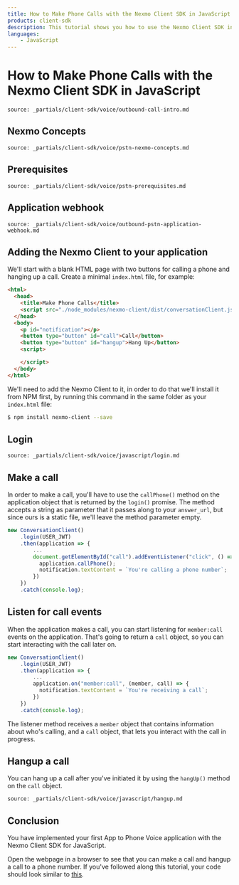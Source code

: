 ```yaml
---
title: How to Make Phone Calls with the Nexmo Client SDK in JavaScript
products: client-sdk
description: This tutorial shows you how to use the Nexmo Client SDK in your JavaScript application in order to make phone calls.
languages:
    - JavaScript
---
```


# How to Make Phone Calls with the Nexmo Client SDK in JavaScript

```partial
source: _partials/client-sdk/voice/outbound-call-intro.md
```

## Nexmo Concepts

```partial
source: _partials/client-sdk/voice/pstn-nexmo-concepts.md
```

## Prerequisites

```partial
source: _partials/client-sdk/voice/pstn-prerequisites.md
```

## Application webhook

```partial
source: _partials/client-sdk/voice/outbound-pstn-application-webhook.md
```

## Adding the Nexmo Client to your application

We'll start with a blank HTML page with two buttons for calling a phone and hanging up a call. Create a minimal `index.html` file, for example:

```html
<html>
  <head>
    <title>Make Phone Calls</title>
    <script src="./node_modules/nexmo-client/dist/conversationClient.js"></script>
  </head>
  <body>
    <p id="notification"></p>
    <button type="button" id="call">Call</button>
    <button type="button" id="hangup">Hang Up</button>
    <script>

    </script>
  </body>
</html>
```

We'll need to add the Nexmo Client to it, in order to do that we'll install it from NPM first, by running this command in the same folder as your `index.html` file:

```bash
$ npm install nexmo-client --save
```

## Login

```partial
source: _partials/client-sdk/voice/javascript/login.md
```

## Make a call

In order to make a call, you'll have to use the `callPhone()` method on the application object that is returned by the `login()` promise. The method accepts a string as parameter that it passes along to your `answer_url`, but since ours is a static file, we'll leave the method parameter empty.

```javascript
new ConversationClient()
    .login(USER_JWT)
    .then(application => {
        ...
        document.getElementById("call").addEventListener("click", () => {
          application.callPhone();
          notification.textContent = `You're calling a phone number`;
        })
    })
    .catch(console.log);
```

## Listen for call events

When the application makes a call, you can start listening for `member:call` events on the application. That's going to return a `call` object, so you can start interacting with the call later on.

```javascript
new ConversationClient()
    .login(USER_JWT)
    .then(application => {
        ...
        application.on("member:call", (member, call) => {
          notification.textContent = `You're receiving a call`;
        })
    })
    .catch(console.log);
```

The listener method receives a `member` object that contains information about who's calling, and a `call` object, that lets you interact with the call in progress.

## Hangup a call

You can hang up a call after you've initiated it by using the `hangUp()` method on the `call` object.

```partial
source: _partials/client-sdk/voice/javascript/hangup.md
```

## Conclusion

You have implemented your first App to Phone Voice application with the Nexmo Client SDK for JavaScript.

Open the webpage in a browser to see that you can make a call and hangup a call to a phone number. If you've followed along this tutorial, your code should look similar to [this](https://github.com/Nexmo/client-sdk-javascript-make-phone-calls/blob/master/index.html).
